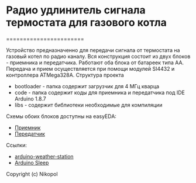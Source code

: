 # Радио удлинитель сигнала термостата для газового котла
=======================

Устройство предназначенно для передачи сигнала от термостата на газовый котел по радио каналу.
Вся конструкция состоит из двух блоков - приемника и передатчика.
Работают оба блока от батареек типа AA.
Передача и прием осуществляется при помощи модулей SI4432 и контроллера ATMega328A.
Структура проекта
- bootloader - папка содержит загрузчик для 4 МГц кварца
- code  - папка содержит коды для приемника и передатчика под IDE Arduino 1.8.7
- libs - содержит библиотеки необходимые для компиляции

Схемы обоих блоков доступны на easyEDA:

 * [Приемник](https://easyeda.com/levichev.dmitry/termostat_range_extender_rx)
 * [Передатчик](https://easyeda.com/levichev.dmitry/termostat_range_extender_tx)

Ссылки:
 * [arduino-weather-station](https://github.com/tedor/arduino-weather-station)
 * [Arduino Sleep](https://github.com/cano64/ArduinoSleep)

Copyright (c) Nikopol


